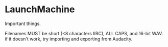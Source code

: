 # LaunchMachine

Important things. 

  Filenames MUST be short (<8 characters IIRC), ALL CAPS, and 16-bit WAV. if it doesn't work, try importing and exporting from Audacity.
